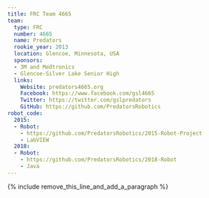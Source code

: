 ```yaml
---
title: FRC Team 4665
team:
  type: FRC
  number: 4665
  name: Predators
  rookie_year: 2013
  location: Glencoe, Minnesota, USA
  sponsors:
  - 3M and Medtronics
  - Glencoe-Silver Lake Senior High
  links:
    Website: predators4665.org
    Facebook: https://www.facebook.com/gsl4665
    Twitter: https://twitter.com/gslpredators
    GitHub: https://github.com/PredatorsRobotics
robot_code:
  2015:
  - Robot:
    - https://github.com/PredatorsRobotics/2015-Robot-Project
    - LabVIEW
  2018:
  - Robot:
    - https://github.com/PredatorsRobotics/2018-Robot
    - Java
---
```


{% include remove_this_line_and_add_a_paragraph %}